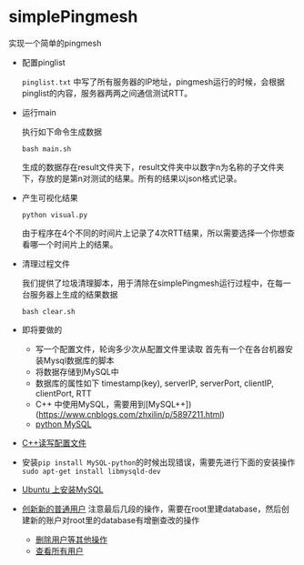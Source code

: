 # simplePingmesh
实现一个简单的pingmesh

- 配置pinglist

  `pinglist.txt` 中写了所有服务器的IP地址，pingmesh运行的时候，会根据pinglist的内容，服务器两两之间通信测试RTT。

- 运行main

  执行如下命令生成数据

  ```
  bash main.sh
  ```

  生成的数据存在result文件夹下，result文件夹中以数字n为名称的子文件夹下，存放的是第n对测试的结果。所有的结果以json格式记录。

- 产生可视化结果

  ```
  python visual.py
  ```

  由于程序在4个不同的时间片上记录了4次RTT结果，所以需要选择一个你想查看哪一个时间片上的结果。

- 清理过程文件

  我们提供了垃圾清理脚本，用于清除在simplePingmesh运行过程中，在每一台服务器上生成的结果数据

  ```
  bash clear.sh
  ```

- 即将要做的
    - 写一个配置文件，轮询多少次从配置文件里读取
    首先有一个在各台机器安装Mysql数据库的脚本
    - 将数据存储到MySQL中
    - 数据库的属性如下
        timestamp(key), serverIP, serverPort, clientIP, clientPort, RTT
    - C++ 中使用MySQL，需要用到[MySQL++])(https://www.cnblogs.com/zhxilin/p/5897211.html)
    - [python MySQL](https://www.runoob.com/python/python-mysql.html)

- [C++读写配置文件](https://blog.csdn.net/jixuxiangqianzou/article/details/9070147)

- 安装`pip install MySQL-python`的时候出现错误，需要先进行下面的安装操作
    `sudo apt-get install libmysqld-dev`

- [Ubuntu 上安装MySQL](https://zhuanlan.zhihu.com/p/64080934)
- [创新新的普通用户](https://blog.csdn.net/sicongfu/article/details/51499050) 注意最后几段的操作，需要在root里建database，然后创建新的账户对root里的database有增删查改的操作
    - [删除用户等其他操作](https://blog.csdn.net/u014453898/article/details/55064312)
    - [查看所有用户](https://blog.csdn.net/qq_37996815/article/details/78934536)